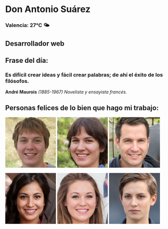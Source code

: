 # Don Antonio Suárez
### Valencia:  27°C 🌤️
## Desarrollador web
## Frase del día:
<!-- START QUOTE -->
### Es difícil crear ideas y fácil crear palabras; de ahí el éxito de los filósofos.
**André Maurois** *(1885-1967) Novelista y ensayista francés.*
<!-- END QUOTE -->






## Personas felices de lo bien que hago mi trabajo:

<p float="left">
  <img src="src/image_0.png" width="32%" />
  <img src="src/image_1.png" width="32%" /> 
  <img src="src/image_2.png" width="32%" />
</p>
<p float="left">
  <img src="src/image_3.png" width="32%" />
  <img src="src/image_4.png" width="32%" /> 
  <img src="src/image_5.png" width="32%" />
</p>
